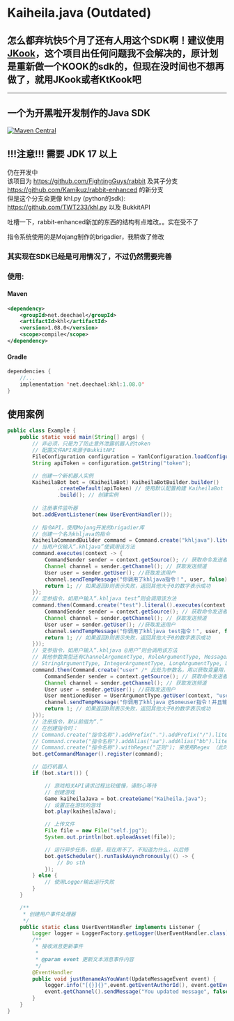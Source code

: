 # Kaiheila.java (Outdated)

## 怎么都弃坑快5个月了还有人用这个SDK啊！建议使用[JKook](https://github.com/SNWCreations/JKook)，这个项目出任何问题我不会解决的，原计划是重新做一个KOOK的sdk的，但现在没时间也不想再做了，就用JKook或者KtKook吧

---

## 一个为开黑啦开发制作的Java SDK
[![Maven Central](https://maven-badges.herokuapp.com/maven-central/net.deechael/khl/badge.svg)](https://maven-badges.herokuapp.com/maven-central/net.deechael/khl)

## !!!注意!!! 需要 JDK 17 以上

仍在开发中\
该项目为 https://github.com/FightingGuys/rabbit 及其子分支 https://github.com/Kamikuz/rabbit-enhanced 的新分支\
但是这个分支会更像 khl.py (python的sdk): https://github.com/TWT233/khl.py 以及 BukkitAPI

吐槽一下，rabbit-enhanced新加的东西的结构有点难改。。实在受不了

指令系统使用的是Mojang制作的brigadier，我稍做了修改


### 其实现在SDK已经是可用情况了，不过仍然需要完善

### 使用:
#### Maven
```xml
<dependency>
    <groupId>net.deechael</groupId>
    <artifactId>khl</artifactId>
    <version>1.08.0</version>
    <scope>compile</scope>
</dependency>
```
#### Gradle
```kotlin
dependencies { 
    //...
    implementation 'net.deechael:khl:1.08.0'
}
```

## 使用案例
```java
public class Example {
    public static void main(String[] args) {
        // 非必须，只是为了防止意外泄露机器人的token
        // 配置文件API来源于BukkitAPI
        FileConfiguration configuration = YamlConfiguration.loadConfiguration(new File("config.yml"));
        String apiToken = configuration.getString("token");

        // 创建一个新机器人实例
        KaiheilaBot bot = (KaiheilaBot) KaiheilaBotBuilder.builder()
                .createDefault(apiToken) // 使用默认配置构建 KaiheilaBot 实例
                .build(); // 创建实例
        
        // 注册事件监听器
        bot.addEventListener(new UserEventHandler());
        
        // 指令API，使用Mojang开发的brigadier库
        // 创建一个名为khljava的指令
        KaiheilaCommandBuilder command = Command.create("khljava").literal();
        // 当用户仅输入“.khljava”使调用该方法
        command.executes(context -> {
            CommandSender sender = context.getSource(); // 获取命令发送者
            Channel channel = sender.getChannel(); // 获取发送频道
            User user = sender.getUser(); //获取发送用户
            channel.sendTempMessage("你调用了khljava指令！", user, false); // 向用户发送一条临时消息（仅该用户可见）
            return 1; // 如果返回0则表示失败，返回其他大于0的数字表示成功
        });
        // 定参指令，如用户输入“.khljava test”则会调用该方法
        command.then(Command.create("test").literal().executes(context -> {
            CommandSender sender = context.getSource(); // 获取命令发送者
            Channel channel = sender.getChannel(); // 获取发送频道
            User user = sender.getUser(); //获取发送用户
            channel.sendTempMessage("你调用了khljava test指令！", user, false); // 向用户发送一条临时消息（仅该用户可见）
            return 1; // 如果返回0则表示失败，返回其他大于0的数字表示成功
        }));
        // 变参指令，如用户输入“.khljava @用户”则会调用该方法
        // 其他参数类型还有ChannelArgumentType, RoleArgumentType, MessageArgumentType (Kaiheila.java提供)
        // StringArgumentType, IntegerArgumentType, LongArgumentType, DoubleArgumentType, FloatArgumentType, BoolArgumentType (Brigadier自带)
        command.then(Command.create("user" /* 此处为参数名，用以获取变量用，不可重复 */).argument(UserArgumentType.user(bot) /* 获取参数类型的对象 */).executes(context -> {
            CommandSender sender = context.getSource(); // 获取命令发送者
            Channel channel = sender.getChannel(); // 获取发送频道
            User user = sender.getUser(); //获取发送用户
            User mentionedUser = UserArgumentType.getUser(context, "user"); // 获取参数输入的变量
            channel.sendTempMessage("你调用了khljava @Someuser指令！并且输入了一名用户，其名为：" + mentionedUser.getUsername(), user, false); // 向用户发送一条临时消息（仅该用户可见）
            return 1; // 如果返回0则表示失败，返回其他大于0的数字表示成功
        }));
        // 注册指令，默认前缀为“.”
        // 在创建指令时：
        // Command.create("指令名称").addPrefix(".").addPrefix("/").literal(); 来使用别的前缀
        // Command.create("指令名称").addAlias("aa").addAlias("bb").literal(); 来添加别名
        // Command.create("指令名称").withRegex("正则"); 来使用Regex （此时别名和前缀就没有用处了)
        bot.getCommandManager().register(command);

        // 运行机器人
        if (bot.start()) {

            // 游戏相关API请求过程比较缓慢，请耐心等待
            // 创建游戏
            Game kaiheilaJava = bot.createGame("Kaiheila.java");
            // 设置正在游玩的游戏
            bot.play(kaiheilaJava);

            // 上传文件
            File file = new File("self.jpg");
            System.out.println(bot.uploadAsset(file));

            // 运行异步任务，但是，现在用不了，不知道为什么，以后修
            bot.getScheduler().runTaskAsynchronously(() -> {
                // Do sth
            });
        } else {
            // 使用Logger输出运行失败
        }
    }

    /**
     * 创建用户事件处理器
     */
    public static class UserEventHandler implements Listener {
        Logger logger = LoggerFactory.getLogger(UserEventHandler.class);
        /**
         * 接收消息更新事件
         *
         * @param event 更新文本消息事件内容
         */
        @EventHandler
        public void justRenameAsYouWant(UpdateMessageEvent event) {
            logger.info("[{}]{}",event.getEventAuthorId(), event.getEventContent());
            event.getChannel().sendMessage("You updated message", false);
        }
    }
}
```
